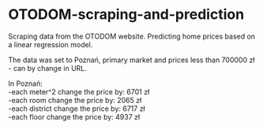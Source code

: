 # OTODOM-scraping-and-prediction
Scraping data from the OTODOM website. Predicting home prices based on a linear regression model.

The data was set to Poznań, primary market and prices less than 700000 zł - can by change in URL.

In Poznań:<br />
-each meter^2 change the price by: 6701 zł<br />
-each room change the price by: 2065 zł<br />
-each district change the price by: 6717 zł<br />
-each floor change the price by: 4937 zł<br />
